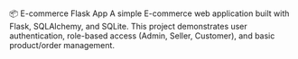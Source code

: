 📦 E-commerce Flask App
A simple E-commerce web application built with Flask, SQLAlchemy, and SQLite.
This project demonstrates user authentication, role-based access (Admin, Seller, Customer), and basic product/order management.
